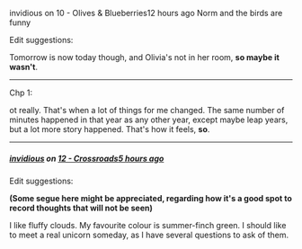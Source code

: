 invidious on 10 - Olives & Blueberries12 hours ago
Norm and the birds are funny

Edit suggestions:

Tomorrow is now today though, and Olivia's not in her room, __so maybe it wasn't__.



---

Chp 1:

ot really. That's when a lot of things for me changed. The same number of minutes happened in that year as any other year, except maybe leap years, but a lot more story happened. That's how it feels, **so**.

---

##### **[invidious](https://www.royalroad.com/profile/154472)** on [12 - Crossroads](https://www.royalroad.com/fiction/chapter/901505)[5 hours ago](https://www.royalroad.com/fiction/chapter/901505?comment=6279651#comment-6279651)

Edit suggestions:

**(Some segue here might be appreciated, regarding how it's a good spot to record thoughts that will not be seen)**

I like fluffy clouds. My favourite colour is summer-finch green. I should like to meet a real unicorn someday, as I have several questions to ask of them.
